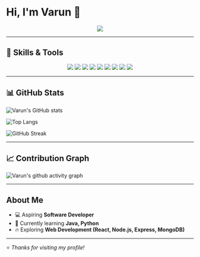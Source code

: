 # Hi, I'm Varun 👋

<p align="center">
  <img src="https://readme-typing-svg.herokuapp.com?font=Fira+Code&size=30&duration=3000&pause=1000&center=true&vCenter=true&width=700&height=100&lines=Aspiring+software+developer;Web+Developer;MERN+Stack;Tech+Enthusiast" />
</p>

---

## 🚀 Skills & Tools
<p align="center">
  <!-- JavaScript -->
  <img src="https://img.shields.io/badge/JavaScript-ES6-yellow?style=for-the-badge&logo=javascript&logoColor=white&labelColor=20232A" />
  <!-- React -->
  <img src="https://img.shields.io/badge/React-17.0.2-blue?style=for-the-badge&logo=react&logoColor=white" />
  <!-- Node.js -->
  <img src="https://img.shields.io/badge/Node.js-16.0.0-green?style=for-the-badge&logo=node.js&logoColor=white" />
  <!-- Express -->
  <img src="https://img.shields.io/badge/Express.js-4.17.1-black?style=for-the-badge&logo=express&logoColor=white" />
  <!-- MongoDB -->
  <img src="https://img.shields.io/badge/MongoDB-5.0.0-brightgreen?style=for-the-badge&logo=mongodb&logoColor=white" />
  <!-- Java -->
  <img src="https://img.shields.io/badge/Java-ED8B00?style=for-the-badge&logo=openjdk&logoColor=white" />
  <!-- HTML -->
  <img src="https://img.shields.io/badge/HTML5-E34F26?style=for-the-badge&logo=html5&logoColor=white" />
  <!-- CSS -->
  <img src="https://img.shields.io/badge/CSS3-1572B6?style=for-the-badge&logo=css3&logoColor=white" />
  <!-- Bootstrap -->
  <img src="https://img.shields.io/badge/Bootstrap-7952B3?style=for-the-badge&logo=bootstrap&logoColor=white" />
</p>

---

## 📊 GitHub Stats
![Varun's GitHub stats](https://github-readme-stats.vercel.app/api?username=Varun04-pixel&show_icons=true&theme=radical)

![Top Langs](https://github-readme-stats.vercel.app/api/top-langs/?username=Varun04-pixel&layout=compact&theme=radical)

![GitHub Streak](https://streak-stats.demolab.com/?user=Varun04-pixel&theme=radical)

---

## 📈 Contribution Graph
![Varun's github activity graph](https://github-readme-activity-graph.vercel.app/graph?username=Varun04-pixel&theme=react-dark&hide_border=true)

---

##  About Me
- 💻 Aspiring **Software Developer**
- 🌱 Currently learning **Java, Python**
- 🔥 Exploring **Web Development (React, Node.js, Express, MongoDB)**

---

⭐️ *Thanks for visiting my profile!*
